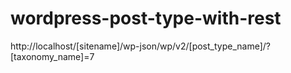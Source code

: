 # wordpress-post-type-with-rest


http://localhost/[sitename]/wp-json/wp/v2/[post_type_name]/?[taxonomy_name]=7

